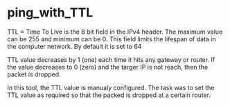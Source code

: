 # ping_with_TTL

TTL = Time To Live is the 8 bit field in the IPv4 header. The maximum value can be 255 and minimum can be 0. This field limits the lifespan of data in the computer network. By default it is set to 64

TTL value decreases by 1 (one) each time it hits any gateway or router. If the value decreases to 0 (zero) and the targer IP is not reach, then the packet is dropped. 

In this tool, the TTL value is manualy configured. The task was to set the TTL value as required so that the packed is dropped at a certain router.
